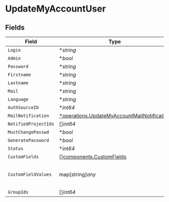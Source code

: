 # UpdateMyAccountUser


## Fields

| Field                                                                                                     | Type                                                                                                      | Required                                                                                                  | Description                                                                                               | Example                                                                                                   |
| --------------------------------------------------------------------------------------------------------- | --------------------------------------------------------------------------------------------------------- | --------------------------------------------------------------------------------------------------------- | --------------------------------------------------------------------------------------------------------- | --------------------------------------------------------------------------------------------------------- |
| `Login`                                                                                                   | **string*                                                                                                 | :heavy_minus_sign:                                                                                        | N/A                                                                                                       |                                                                                                           |
| `Admin`                                                                                                   | **bool*                                                                                                   | :heavy_minus_sign:                                                                                        | N/A                                                                                                       |                                                                                                           |
| `Password`                                                                                                | **string*                                                                                                 | :heavy_minus_sign:                                                                                        | N/A                                                                                                       |                                                                                                           |
| `Firstname`                                                                                               | **string*                                                                                                 | :heavy_minus_sign:                                                                                        | N/A                                                                                                       |                                                                                                           |
| `Lastname`                                                                                                | **string*                                                                                                 | :heavy_minus_sign:                                                                                        | N/A                                                                                                       |                                                                                                           |
| `Mail`                                                                                                    | **string*                                                                                                 | :heavy_minus_sign:                                                                                        | N/A                                                                                                       |                                                                                                           |
| `Language`                                                                                                | **string*                                                                                                 | :heavy_minus_sign:                                                                                        | N/A                                                                                                       |                                                                                                           |
| `AuthSourceID`                                                                                            | **int64*                                                                                                  | :heavy_minus_sign:                                                                                        | N/A                                                                                                       |                                                                                                           |
| `MailNotification`                                                                                        | [*operations.UpdateMyAccountMailNotification](../../models/operations/updatemyaccountmailnotification.md) | :heavy_minus_sign:                                                                                        | N/A                                                                                                       |                                                                                                           |
| `NotifiedProjectIds`                                                                                      | []*int64*                                                                                                 | :heavy_minus_sign:                                                                                        | N/A                                                                                                       |                                                                                                           |
| `MustChangePasswd`                                                                                        | **bool*                                                                                                   | :heavy_minus_sign:                                                                                        | N/A                                                                                                       |                                                                                                           |
| `GeneratePassword`                                                                                        | **bool*                                                                                                   | :heavy_minus_sign:                                                                                        | N/A                                                                                                       |                                                                                                           |
| `Status`                                                                                                  | **int64*                                                                                                  | :heavy_minus_sign:                                                                                        | N/A                                                                                                       |                                                                                                           |
| `CustomFields`                                                                                            | [][components.CustomFields](../../models/components/customfields.md)                                      | :heavy_minus_sign:                                                                                        | N/A                                                                                                       |                                                                                                           |
| `CustomFieldValues`                                                                                       | map[string]*any*                                                                                          | :heavy_minus_sign:                                                                                        | N/A                                                                                                       | {<br/>"0": "string"<br/>}                                                                                 |
| `GroupIds`                                                                                                | []*int64*                                                                                                 | :heavy_minus_sign:                                                                                        | N/A                                                                                                       |                                                                                                           |